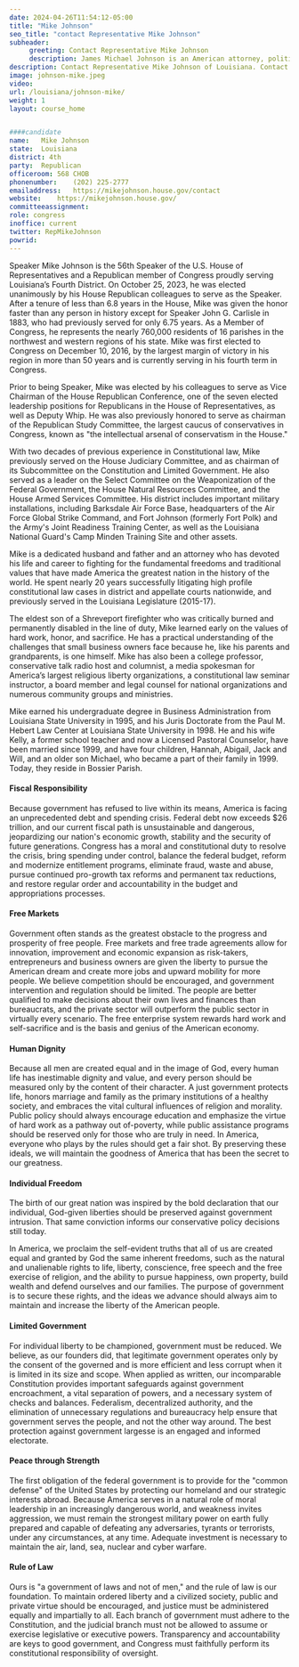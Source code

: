 ```yaml
---
date: 2024-04-26T11:54:12-05:00
title: "Mike Johnson"
seo_title: "contact Representative Mike Johnson"
subheader:
     greeting: Contact Representative Mike Johnson 
     description: James Michael Johnson is an American attorney, politician, and former talk radio host serving as the U.S. Representative for Louisiana's 4th congressional district.
description: Contact Representative Mike Johnson of Louisiana. Contact information for Mike Johnson includes email address, phone number, and mailing address.
image: johnson-mike.jpeg
video: 
url: /louisiana/johnson-mike/
weight: 1
layout: course_home


####candidate
name:	Mike Johnson
state:	Louisiana
district: 4th
party:	Republican
officeroom:	568 CHOB
phonenumber:	(202) 225-2777
emailaddress:	https://mikejohnson.house.gov/contact
website:	https://mikejohnson.house.gov/
committeeassignment: 
role: congress
inoffice: current
twitter: RepMikeJohnson
powrid: 
---
```


Speaker Mike Johnson is the 56th Speaker of the U.S. House of Representatives and a Republican member of Congress proudly serving Louisiana’s Fourth District. On October 25, 2023, he was elected unanimously by his House Republican colleagues to serve as the Speaker. After a tenure of less than 6.8 years in the House, Mike was given the honor faster than any person in history except for Speaker John G. Carlisle in 1883, who had previously served for only 6.75 years. As a Member of Congress, he represents the nearly 760,000 residents of 16 parishes in the northwest and western regions of his state. Mike was first elected to Congress on December 10, 2016, by the largest margin of victory in his region in more than 50 years and is currently serving in his fourth term in Congress.

Prior to being Speaker, Mike was elected by his colleagues to serve as Vice Chairman of the House Republican Conference, one of the seven elected leadership positions for Republicans in the House of Representatives, as well as Deputy Whip. He was also previously honored to serve as chairman of the Republican Study Committee, the largest caucus of conservatives in Congress, known as "the intellectual arsenal of conservatism in the House."

With two decades of previous experience in Constitutional law, Mike previously served on the House Judiciary Committee, and as chairman of its Subcommittee on the Constitution and Limited Government. He also served as a leader on the Select Committee on the Weaponization of the Federal Government, the House Natural Resources Committee, and the House Armed Services Committee. His district includes important military installations, including Barksdale Air Force Base, headquarters of the Air Force Global Strike Command, and Fort Johnson (formerly Fort Polk) and the Army's Joint Readiness Training Center, as well as the Louisiana National Guard's Camp Minden Training Site and other assets.

Mike is a dedicated husband and father and an attorney who has devoted his life and career to fighting for the fundamental freedoms and traditional values that have made America the greatest nation in the history of the world. He spent nearly 20 years successfully litigating high profile constitutional law cases in district and appellate courts nationwide, and previously served in the Louisiana Legislature (2015-17).      

The eldest son of a Shreveport firefighter who was critically burned and permanently disabled in the line of duty, Mike learned early on the values of hard work, honor, and sacrifice. He has a practical understanding of the challenges that small business owners face because he, like his parents and grandparents, is one himself. Mike has also been a college professor, conservative talk radio host and columnist, a media spokesman for America’s largest religious liberty organizations, a constitutional law seminar instructor, a board member and legal counsel for national organizations and numerous community groups and ministries.

Mike earned his undergraduate degree in Business Administration from Louisiana State University in 1995, and his Juris Doctorate from the Paul M. Hebert Law Center at Louisiana State University in 1998. He and his wife Kelly, a former school teacher and now a Licensed Pastoral Counselor, have been married since 1999, and have four children, Hannah, Abigail, Jack and Will, and an older son Michael, who became a part of their family in 1999. Today, they reside in Bossier Parish.

#### Fiscal Responsibility
Because government has refused to live within its means, America is facing an unprecedented debt and spending crisis. Federal debt now exceeds $26 trillion, and our current fiscal path is unsustainable and dangerous, jeopardizing our nation's economic growth, stability and the security of future generations. Congress has a moral and constitutional duty to resolve the crisis, bring spending under control, balance the federal budget, reform and modernize entitlement programs, eliminate fraud, waste and abuse, pursue continued pro-growth tax reforms and permanent tax reductions, and restore regular order and accountability in the budget and appropriations processes.

#### Free Markets
Government often stands as the greatest obstacle to the progress and prosperity of free people. Free markets and free trade agreements allow for innovation, improvement and economic expansion as risk-takers, entrepreneurs and business owners are given the liberty to pursue the American dream and create more jobs and upward mobility for more people. We believe competition should be encouraged, and government intervention and regulation should be limited. The people are better qualified to make decisions about their own lives and finances than bureaucrats, and the private sector will outperform the public sector in virtually every scenario. The free enterprise system rewards hard work and self-sacrifice and is the basis and genius of the American economy.

#### Human Dignity

Because all men are created equal and in the image of God, every human life has inestimable dignity and value, and every person should be measured only by the content of their character. A just government protects life, honors marriage and family as the primary institutions of a healthy society, and embraces the vital cultural influences of religion and morality. Public policy should always encourage education and emphasize the virtue of hard work as a pathway out of-poverty, while public assistance programs should be reserved only for those who are truly in need. In America, everyone who plays by the rules should get a fair shot. By preserving these ideals, we will maintain the goodness of America that has been the secret to our greatness.

#### Individual Freedom
The birth of our great nation was inspired by the bold declaration that our individual, God-given liberties should be preserved against government intrusion. That same conviction informs our conservative policy decisions still today. 

In America, we proclaim the self-evident truths that all of us are created equal and granted by God the same inherent freedoms, such as the natural and unalienable rights to life, liberty, conscience, free speech and the free exercise of religion, and the ability to pursue happiness, own property, build wealth and defend ourselves and our families. The purpose of government is to secure these rights, and the ideas we advance should always aim to maintain and increase the liberty of the American people.

#### Limited Government
For individual liberty to be championed, government must be reduced. We believe, as our founders did, that legitimate government operates only by the consent of the governed and is more efficient and less corrupt when it is limited in its size and scope. When applied as written, our incomparable Constitution provides important safeguards against government encroachment, a vital separation of powers, and a necessary system of checks and balances. Federalism, decentralized authority, and the elimination of unnecessary regulations and bureaucracy help ensure that government serves the people, and not the other way around. The best protection against government largesse is an engaged and informed electorate.

#### Peace through Strength
The first obligation of the federal government is to provide for the "common defense" of the United States by protecting our homeland and our strategic interests abroad. Because America serves in a natural role of moral leadership in an increasingly dangerous world, and weakness invites aggression, we must remain the strongest military power on earth fully prepared and capable of defeating any adversaries, tyrants or terrorists, under any circumstances, at any time. Adequate investment is necessary to maintain the air, land, sea, nuclear and cyber warfare.

#### Rule of Law
Ours is "a government of laws and not of men," and the rule of law is our foundation. To maintain ordered liberty and a civilized society, public and private virtue should be encouraged, and justice must be administered equally and impartially to all. Each branch of government must adhere to the Constitution, and the judicial branch must not be allowed to assume or exercise legislative or executive powers. Transparency and accountability are keys to good government, and Congress must faithfully perform its constitutional responsibility of oversight.
